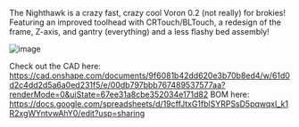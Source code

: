 The Nighthawk is a crazy fast, crazy cool Voron 0.2 (not really) for brokies! Featuring an improved toolhead with CRTouch/BLTouch, a redesign of the frame, Z-axis, and gantry (everything) and a less flashy bed assembly!

![image](https://github.com/user-attachments/assets/2e504732-2556-4bd6-baf3-e2c524680e8c)

Check out the CAD here: https://cad.onshape.com/documents/9f6081b42dd620e3b70b8ed4/w/61d0d2c4dd2d5a6a0ed231f5/e/00db797bbb767489537577aa?renderMode=0&uiState=67ee31a8cbe352034e171d82
BOM here: https://docs.google.com/spreadsheets/d/19cffJtxG1fblSYRPSsD5pqwqxI_k1R2xgWYntvwAhY0/edit?usp=sharing
